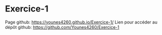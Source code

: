 # Exercice-1
Page github: https://younes4260.github.io/Exercice-1/
Lien pour accéder au dépôt github: https://github.com/Younes4260/Exercice-1
